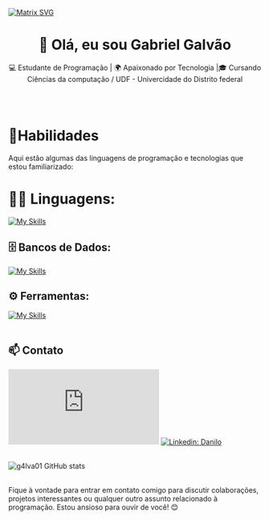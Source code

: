 
  [![Matrix SVG](https://i.pinimg.com/originals/b4/e3/71/b4e371619042d1e80918d09904e90f7d.gif)](https://www.youtube.com/watch?v=SDkAGkd4NLc) 
<h1 align="center">👋 Olá, eu sou Gabriel Galvão</h1>

<p align="center">
  💻 Estudante de Programação | 🌍 Apaixonado por Tecnologia |🎓 Cursando Ciências da computação / UDF - Univercidade do Distrito federal
</p><br><br>

<h1 align="left">🚀Habilidades</h1>

Aqui estão algumas das linguagens de programação e tecnologias que estou familiarizado:

#  👨‍💻 Linguagens: 
[![My Skills](https://skillicons.dev/icons?i=cpp,python,javascript,c,angular,java)](https://skillicons.dev)
## 🗄️ Bancos de Dados: 
[![My Skills](https://skillicons.dev/icons?i=mysql)](https://skillicons.dev)
## ⚙️ Ferramentas:
[![My Skills](https://skillicons.dev/icons?i=git,github,vscode)](https://skillicons.dev)<br><br>
## 📫 Contato

![Gmail Badge](https://img.shields.io/badge/-GabrielGalvão-006bed?style=flat-square&logo=Gmail&logoColor=white&link=mailto:gabrielgalvao010@gmail.com)
[![Linkedin: Danilo](https://img.shields.io/badge/-GabrielGalvão-blue?style=flat-square&logo=Linkedin&logoColor=white&link=https://www.linkedin.com/in/gabriel-g4lva0)](https://www.linkedin.com/in/gabriel-g4lva0/) <br><br>

![g4lva01 GitHub stats](https://github-readme-stats.vercel.app/api?username=g4lva01&show_icons=true&theme=dark) <br><br>

Fique à vontade para entrar em contato comigo para discutir colaborações, projetos interessantes ou qualquer outro assunto relacionado à programação. Estou ansioso para ouvir de você! 😊